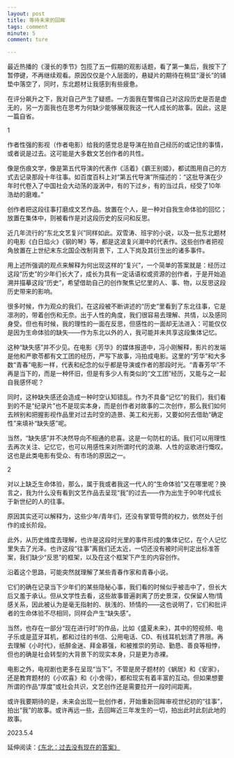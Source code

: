 ```yaml
---
layout: post
title: 等待未来的回眸
tags: comment
minute: 5
comment: ture

---
```


最近热播的《漫长的季节》包揽了五一假期的观影话题，看了第一集后，我按下了暂停键，不再继续观看。原因仅仅是个人层面的，悬疑片的期待在稍显“漫长”的铺垫中落空了，同时，东北题材让我感到有些疲惫。

在评分飙升之下，我对自己产生了疑惑。一方面我在警惕自己对这段历史是否是虚无的，另一方面我也在思考为何缺少能够展现我这一代人成长的故事。因此，这是一篇自省。

1

作者性强的影视（作者电影）给我的感觉总是导演在拍自己经历的或记住的事情，或者说是过去。这可能是大多数文艺创作者的共性。

像是伤痕文学，像是第五代导演的代表作《活着》《霸王别姬》，都试图用自己的方式去记录那段十年往事。如百度百科上对“第五代导演”所描述的：“这批导演在少年时代卷入了中国社会大动荡的漩涡中，有的下过乡，有的当过兵，经受了10年浩劫的磨难。”

创作者把这段往事打磨成文艺作品。放置在个人，是一种对自我生命体验的回忆；放置在集体中，则被看作是对这段历史的反问和反思。

近几年流行的“东北文艺复兴”同样如此。双雪涛、班宇的小说，以及一批东北题材的电影《白日焰火》《钢的琴》等，都是这波复兴潮中的代表作。这些创作者把视角放置在上世纪末东北国企改制背景下，工人下岗及其衍生出的诸多事件。

用上述所强调的观点来解释为何出现这样的“复兴”，一个简单的答案就是：经历过这段“历史”的少年们长大了，成长为具有一定话语权或资源的创作者，于是开始追溯并描摹这段“历史”，希望借助自己的创作聚焦记忆里的人、事、物，以反思这段历史带来的影响。

很多时候，作为观众的我们，在这段被不断讲述的“历史”里看到了东北往事，它是凛冽的，带着创伤和无奈。出于人性的角度，我们很容易去理解、共情，以及感同身受。但也有时候，我的理性的一面在反思，但感性的一面却无法进入：可能仅仅是因为生命体验的缺失——作为东北以外的人，我可能并未共享这段集体记忆。

这种“缺失感”并不少见。在电影《芳华》的媒体报道中，冯小刚解释，影片的发端是他和严歌苓都有文工团的经历，严写下故事，冯拍成电影。这里的“芳华”和大多数“青春”电影一样，代表和纪念的似乎都是导演或作者的那段时光。“青春芳华”不再是当下的，而是一种怀旧，但是有多少人有类似的“文工团”经历，又能与之一起自我感怀呢？

同时，这种缺失感还会造成一种时空认知错乱。作为不具备“记忆”的我们，我们看到的不是“纪录片”也不是现实本身，而是创作者对故事的二次创作，那么我们如何去辨别和把握影视作品里对过去时空的造景、美工和光影，又要如何去借助“确定性”来填补“缺失感”呢。

当然，“缺失感”并不决然导向不相通的悲喜。这是一句防杠的话。我们可以用理性去再次关注、记忆它，也可以用感性来对所谓时代的浪潮、人性的讴歌进行慨叹。这也是此类电影有受众、有市场的原因之一。

2

对以上缺乏生命体验，那么，属于我或者我这一代人的“生命体验”又在哪里呢？换言之，我为什么没有看到文艺作品去呈现“我”的过去——作为出生于90年代成长于新世纪的人的往事。

原因其实还可以解释为，这些少年/青年们，还没有掌管导筒的权力，依然处于创作的成长阶段。

此外，从历史维度去理解，也许是这段时光里的事件形成的集体记忆，在个人记忆里失去了光泽。也许这段“往事”离我们还太近，一切还没有被时间判定出标准答案，我们缺少“反思”的框架，以及在这个框架下产生的内容创作。

沿着这个思路，可能突然就理解了某些青春作家和青春小说。

它们的确在记录当下少年们的某些隐秘心事，我们看的时候似乎被击中了，但长大后又羞于承认。但从文学性去看，这些故事普遍剥离了历史景深，仅保留人物/情感关系，因此被认为是毫无指射的、肤浅的、矫情的——这也说明了，它们和批评者的生命体验不尽相同，同样会产生“缺失感”。

当然，也存在一部分“现在进行时”的作品，比如《盛夏未来》，其中的短视频、电子乐或是蓝牙耳机，都和过往的书信、公用电话、CD、有线耳机划清了界限。再去理解《小时代》，纸醉金迷、拜金慕强，和被推崇的劳动、勤恳、善良等相悖，但也的确是社会转型的大背景下的现实本身，只是更为赤裸。

电影之外，电视剧也更多在呈现“当下”。不管是房子题材的《蜗居》和《安家》，还是教育题材的《小欢喜》和《小舍得》，都和现实有着丰富的互动。但如果想要所谓的作品“厚度”或社会共识，文艺创作还是需要拉开一段时间距离。

或许我要期待的是，未来会出现一批创作者，开始重新回眸审视世纪初的“往事”，拍出“我”的故事。或许再远一些，去回眸近三年发生的一切，拍出此时此刻此地的故事。

2023.5.4

延伸阅读：[《东北：过去没有现在的答案》](https://mp.weixin.qq.com/s/_QE0Ag_p8ESzPY2OIx__9w)